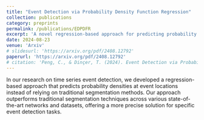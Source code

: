 ```yaml
---
title: "Event Detection via Probability Density Function Regression"
collection: publications
category: preprints
permalink: /publications/EDPDFR
excerpt: 'A novel regression-based approach for predicting probability densities at event locations in time series, offering an alternative to traditional segmentation methods.'
date: 2024-08-23
venue: 'Arxiv'
# slidesurl: 'https://arxiv.org/pdf/2408.12792'
paperurl: 'https://arxiv.org/pdf/2408.12792'
# citation: 'Peng, C., & Dinçer, T. (2024). Event Detection via Probability Density Function Regression [Preprint]. ArXiv Preprints.'
---
```


In our research on time series event detection, we developed a regression-based approach that predicts probability densities at event locations instead of relying on traditional segmentation methods. Our approach outperforms traditional segmentation techniques across various state-of-the-art networks and datasets, offering a more precise solution for specific event detection tasks.

